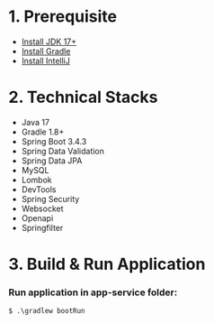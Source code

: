 # 1. Prerequisite

* [Install JDK 17+](https://www.oracle.com/vn/java/technologies/downloads/)
* [Install Gradle](https://gradle.org/install/)
* [Install IntelliJ](https://www.jetbrains.com/idea/download/)

# 2. Technical Stacks

* Java 17
* Gradle 1.8+
* Spring Boot 3.4.3
* Spring Data Validation
* Spring Data JPA
* MySQL
* Lombok
* DevTools
* Spring Security
* Websocket
* Openapi
* Springfilter

# 3. Build & Run Application

### Run application in app-service folder:

```
$ .\gradlew bootRun
```
